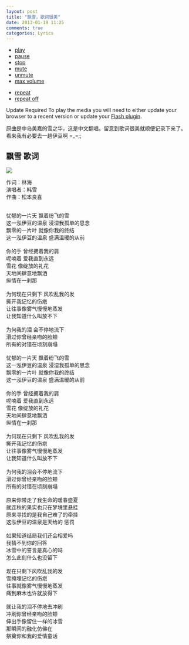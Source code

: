 ```yaml
---
layout: post
title: "飘雪，歌词很美"
date: 2013-01-19 11:25
comments: true
categories: Lyrics
---
```

<script type="text/javascript" src="/javascripts/jplayer/jquery.jplayer.min.js">
</script>
<link href="/stylesheets/blue.monday/jplayer.blue.monday.css" rel="stylesheet" type="text/css">

<div id="jquery_jplayer_1" class="jp-jplayer"></div>
<div id="jp_container_1" class="jp-audio">
  <div class="jp-type-single">
    <div class="jp-gui jp-interface">
      <ul class="jp-controls">
        <li><a href="javascript:;" class="jp-play" tabindex="1">play</a></li>
        <li><a href="javascript:;" class="jp-pause" tabindex="1">pause</a></li>
        <li><a href="javascript:;" class="jp-stop" tabindex="1">stop</a></li>
        <li><a href="javascript:;" class="jp-mute" tabindex="1" title="mute">mute</a></li>
        <li><a href="javascript:;" class="jp-unmute" tabindex="1" title="unmute">unmute</a></li>
        <li><a href="javascript:;" class="jp-volume-max" tabindex="1" title="max volume">max volume</a></li>
      </ul>
      <div class="jp-progress">
        <div class="jp-seek-bar">
          <div class="jp-play-bar"></div>
        </div>
      </div>
      <div class="jp-volume-bar">
        <div class="jp-volume-bar-value"></div>
      </div>
      <div class="jp-time-holder">
        <div class="jp-current-time"></div>
        <div class="jp-duration"></div>
        <ul class="jp-toggles">
          <li><a href="javascript:;" class="jp-repeat" tabindex="1" title="repeat">repeat</a></li>
          <li><a href="javascript:;" class="jp-repeat-off" tabindex="1" title="repeat off">repeat off</a></li>
        </ul>
      </div>
    </div>
    <div class="jp-no-solution">
      <span>Update Required</span>
      To play the media you will need to either update your browser to a recent version or update your <a href="http://get.adobe.com/flashplayer/" target="_blank">Flash plugin</a>.
    </div>
  </div>
</div>

<script type="text/javascript">
  $(document).ready(function(){
    $("#jquery_jplayer_1").jPlayer({
      ready: function () {
        $(this).jPlayer("setMedia", {
          mp3: "http://cdn.kinopyo.com/musics/飘雪.mp3"
        });
      },
      swfPath: "/javascripts/jplayer",
      supplied: "mp3"
    });
  });
</script>

原曲是中岛美嘉的雪之华，这是中文翻唱。留意到歌词很美就顺便记录下来了。<br />
看来我有必要去一趟伊豆啊 =_=;;

## 飘雪 歌词 ##

![](http://img.xiami.com/images/album/img93/1593/88591314675786.jpg)

作词：林海<br />
演唱者：韩雪<br />
作曲：松本良喜<br />
<br />
<div class="lyrics">
忧郁的一片天 飘着纷飞的雪<br />
这一泓伊豆的温泉 浸湿我孤单的思念<br />
飘零的一片叶 就像你我的终结<br />
这一泓伊豆的温泉 盛满温暖的从前<br />
<br />
你的手 曾经拥着我的肩<br />
呢喃着 爱我直到永远<br />
雪花 像绽放的礼花<br />
天地间肆意地飘洒<br />
纵情在一刹那<br />
<br />
为何现在只剩下 风吹乱我的发<br />
撕开我记忆的伤疤<br />
让往事像雾气慢慢地蒸发<br />
让我知道什么叫放不下<br />
<br />
为何我的泪 会不停地流下<br />
滑过你曾经亲吻的脸颊<br />
所有的对错在顷刻崩塌<br />
<br />
忧郁的一片天 飘着纷飞的雪<br />
这一泓伊豆的温泉 浸湿我孤单的思念<br />
飘零的一片叶 就像你我的终结<br />
这一泓伊豆的温泉 盛满温暖的从前<br />
<br />
你的手 曾经拥着我的肩<br />
呢喃着 爱我直到永远<br />
雪花 像绽放的礼花<br />
天地间肆意地飘洒<br />
纵情在一刹那<br />
<br />
为何现在只剩下 风吹乱我的发<br />
撕开我记忆的伤疤<br />
让往事像雾气慢慢地蒸发<br />
让我知道什么叫放不下<br />
<br />
为何我的泪会不停地流下<br />
滑过你曾经亲吻的脸颊<br />
所有的对错在顷刻崩塌<br />
<br />
原来你带走了我生命的暖春盛夏<br />
就连秋的果实也只在梦境里悬挂<br />
原来寻找的是我自己难了的牵挂<br />
这泓伊豆的温泉是天给的 惩罚<br />
<br />
如果知道结局我们还会相爱吗<br />
我猜不到你的回答<br />
冰雪中的誓言是真心的吗<br />
怎么此刻什么也没留下<br />
<br />
现在只剩下风吹乱我的发<br />
雪掩埋记忆的伤疤<br />
往事就像雾气慢慢地蒸发<br />
痛到麻木也许就放得下<br />
<br />
就让我的泪不停地去冲刷<br />
冲刷你曾经亲吻的脸颊<br />
伸出手像留住一样的冰雪<br />
那瞬间的融化仿佛在<br />
祭奠你和我的爱情童话<br />
</div>